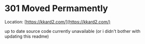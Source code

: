 # 301 Moved Permamently
Location: [https://kkard2.com/](https://kkard2.com/)

up to date source code currently unavailable (or i didn't bother with updating
this readme)
